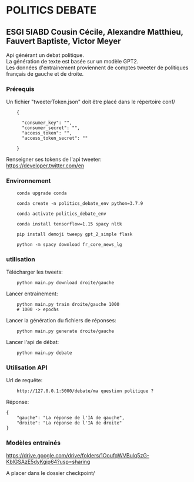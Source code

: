 # POLITICS DEBATE
## ESGI 5IABD Cousin Cécile, Alexandre Matthieu, Fauvert Baptiste, Victor Meyer

Api générant un debat politique.  
La génération de texte est basée sur un modèle GPT2.  
Les données d'entrainement proviennent de comptes tweeter de politiques français de gauche et de droite.  

### Prérequis

Un fichier "tweeterToken.json" doit être placé dans le répertoire conf/  

        {
    
          "consumer_key": "",
          "consumer_secret": "",
          "access_token": "",
          "access_token_secret": ""
    
        }

Renseigner ses tokens de l'api tweeter:  
https://developer.twitter.com/en

### Environnement
        
        conda upgrade conda  
        
        conda create -n politics_debate_env python=3.7.9
        
        conda activate politics_debate_env
        
        conda install tensorflow=1.15 spacy nltk
        
        pip install demoji tweepy gpt_2_simple flask
        
        python -m spacy download fr_core_news_lg


### utilisation

Télécharger les tweets:  

        python main.py download droite/gauche

Lancer entrainement:  

        python main.py train droite/gauche 1000
        # 1000 -> epochs

Lancer la génération du fichiers de réponses:  

        python main.py generate droite/gauche

Lancer l'api de débat:  
        
        python main.py debate

### Utilisation API

Url de requête:

        http://127.0.0.1:5000/debate/ma question politique ?
        
Réponse:

    {
        "gauche": "La réponse de l'IA de gauche",
        "droite": "La réponse de l'IA de droite"
    }

### Modèles entrainés

https://drive.google.com/drive/folders/1OoufqWVBulq5zG-KblGSAzE5dyKgip64?usp=sharing

A placer dans le dossier checkpoint/	
